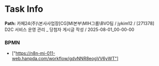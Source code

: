 # Task Info

**Path:** 카페24(주)\본사사업장\[CG]MI본부\MIH그룹\BVO팀 / jykim12 / [271378] D2C 서비스 운영 관리 _ 당첨자 게시글 작성 / 2025-08-01_00-00-00

### BPMN
- ["https://n8n-mi-011-web.hanpda.com/workflow/gdvNNR8eogVV6yWT"]

